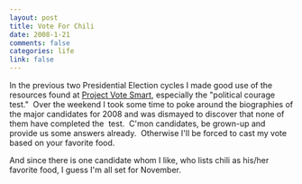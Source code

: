 ```yaml
--- 
layout: post
title: Vote For Chili
date: 2008-1-21
comments: false
categories: life
link: false
---
```

In the previous two Presidential Election cycles I made good use of the resources found at <a href="http://www.vote-smart.org/" title="Project Vote Smart">Project Vote Smart</a>, especially the "political courage test."  Over the weekend I took some time to poke around the biographies of the major candidates for 2008 and was dismayed to discover that none of them have completed the  test.  C'mon candidates, be grown-up and provide us some answers already.  Otherwise I'll be forced to cast my vote based on your favorite food.

And since there is one candidate whom I like, who lists chili as his/her favorite food, I guess I'm all set for November.
